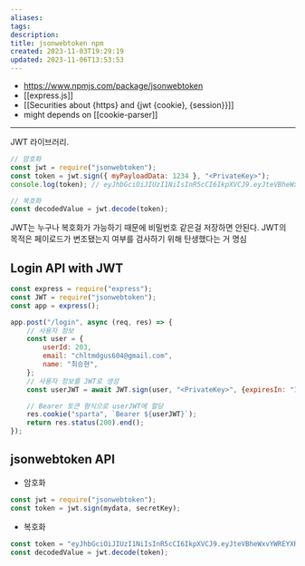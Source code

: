 ```yaml
---
aliases: 
tags: 
description:
title: jsonwebtoken npm
created: 2023-11-03T19:29:19
updated: 2023-11-06T13:53:53
---
```

- <https://www.npmjs.com/package/jsonwebtoken>
- [[express.js]]
- [[Securities about {https} and {jwt {cookie}, {session}}]]
- might depends on [[cookie-parser]] 
___

JWT 라이브러리.

```js
// 암호화
const jwt = require("jsonwebtoken");
const token = jwt.sign({ myPayloadData: 1234 }, "<PrivateKey>");
console.log(token); // eyJhbGciOiJIUzI1NiIsInR5cCI6IkpXVCJ9.eyJteVBheWxvYWREYXRhIjoxMjM0LCJpYXQiOjE2Njc1NjE0NDB9.nvYSsLsT8jp7IfkbB2seCNeuLqRBgrrzDjKRFXjvoUE

// 복호화
const decodedValue = jwt.decode(token);
```

JWT는 누구나 복호화가 가능하기 때문에 비밀번호 같은걸 저장하면 안된다. JWT의 목적은 페이로드가 변조됐는지 여부를 검사하기 위해 탄생했다는 거 명심

## Login API with JWT

```js
const express = require("express");
const JWT = require("jsonwebtoken");
const app = express();

app.post("/login", async (req, res) => {
	// 사용자 정보
	const user = {
		userId: 203,
		email: "chltmdgus604@gmail.com",
		name: "최승현",
	};
	// 사용자 정보를 JWT로 생성
	const userJWT = await JWT.sign(user, "<PrivateKey>", {expiresIn: "1h"});

	// Bearer 토큰 형식으로 userJWT에 할당
	res.cookie("sparta", `Bearer ${userJWT}`);
	return res.status(200).end();
});
```

## jsonwebtoken API

- 암호화

```js
const jwt = require("jsonwebtoken");
const token = jwt.sign(mydata, secretKey);
```

- 복호화

```js
const token = "eyJhbGciOiJIUzI1NiIsInR5cCI6IkpXVCJ9.eyJteVBheWxvYWREYXRhIjoxMjM0LCJpYXQiOjE2Njc1NjE0NDB9.nvYSsLsT8jp7IfkbB2seCNeuLqRBgrrzDjKRFXjvoUE";
const decodedValue = jwt.decode(token);
```
